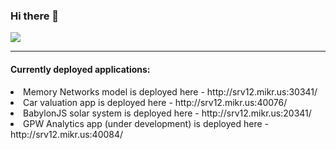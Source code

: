 ### Hi there 👋

![](https://komarev.com/ghpvc/?username=Kurdzik)

<hr>
<h4> Currently deployed applications: </h4>


<li> Memory Networks model is deployed here - http://srv12.mikr.us:30341/ </li>

<li> Car valuation app is deployed here - http://srv12.mikr.us:40076/ </li>

<li> BabylonJS solar system is deployed here - http://srv12.mikr.us:20341/ </li>

<li> GPW Analytics app (under development) is deployed here - http://srv12.mikr.us:40084/ </li>


